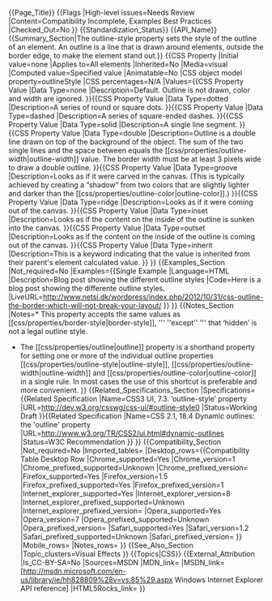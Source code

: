 {{Page_Title}}
{{Flags
|High-level issues=Needs Review
|Content=Compatibility Incomplete, Examples Best Practices
|Checked_Out=No
}}
{{Standardization_Status}}
{{API_Name}}
{{Summary_Section|The outline-style property sets the style of the outline of an element. An outline is a line that is drawn around elements, outside the border edge, to make the element stand out.}}
{{CSS Property
|Initial value=none
|Applies to=All elements
|Inherited=No
|Media=visual
|Computed value=Specified value
|Animatable=No
|CSS object model property=outlineStyle
|CSS percentages=N/A
|Values={{CSS Property Value
|Data Type=none
|Description=Default. Outline is not drawn, color and width are ignored.
}}{{CSS Property Value
|Data Type=dotted
|Description=A series of round or square dots.
}}{{CSS Property Value
|Data Type=dashed
|Description=A series of square-ended dashes.
}}{{CSS Property Value
|Data Type=solid
|Description=A single line segment.
}}{{CSS Property Value
|Data Type=double
|Description=Outline is a double line drawn on top of the background of the object. The sum of the two single lines and the space between equals the [[css/properties/outline-width|outline-width]] value. The border width must be at least 3 pixels wide to draw a double outline.
}}{{CSS Property Value
|Data Type=groove
|Description=Looks as if it were carved in the canvas. (This is typically achieved by creating a “shadow” from two colors that are slightly lighter and darker than the [[css/properties/outline-color|outline-color]].)
}}{{CSS Property Value
|Data Type=ridge
|Description=Looks as if it were coming out of the canvas.
}}{{CSS Property Value
|Data Type=inset
|Description=Looks as if the content on the inside of the outline is sunken into the canvas.
}}{{CSS Property Value
|Data Type=outset
|Description=Looks as if the content on the inside of the outline is coming out of the canvas.
}}{{CSS Property Value
|Data Type=inherit
|Description=This is a keyword indicating that the value is inherited from their parent's element calculated value.
}}
}}
{{Examples_Section
|Not_required=No
|Examples={{Single Example
|Language=HTML
|Description=Blog post showing the different outline styles
|Code=Here is a blog post showing the differente outline styles.
|LiveURL=http://www.netsi.dk/wordpress/index.php/2012/10/31/css-outline-the-border-which-will-not-break-your-layout/
}}
}}
{{Notes_Section
|Notes=* This property accepts the same values as [[css/properties/border-style|border-style]], ''' ''except'' ''' that ‘hidden’ is not a legal outline style.
* The [[css/properties/outline|outline]] property is a shorthand property for setting one or more of the individual outline properties [[css/properties/outline-style|outline-style]], [[css/properties/outline-width|outline-width]] and [[css/properties/outline-color|outline-color]] in a single rule. In most cases the use of this shortcut is preferable and more convenient.
}}
{{Related_Specifications_Section
|Specifications={{Related Specification
|Name=CSS3 UI, 7.3. ‘outline-style’ property
|URL=http://dev.w3.org/csswg/css-ui/#outline-style0
|Status=Working Draft
}}{{Related Specification
|Name=CSS 2.1, 18.4 Dynamic outlines: the 'outline' property
|URL=http://www.w3.org/TR/CSS2/ui.html#dynamic-outlines
|Status=W3C Recommendation
}}
}}
{{Compatibility_Section
|Not_required=No
|Imported_tables=
|Desktop_rows={{Compatibility Table Desktop Row
|Chrome_supported=Yes
|Chrome_version=1
|Chrome_prefixed_supported=Unknown
|Chrome_prefixed_version=
|Firefox_supported=Yes
|Firefox_version=1.5
|Firefox_prefixed_supported=Yes
|Firefox_prefixed_version=1
|Internet_explorer_supported=Yes
|Internet_explorer_version=8
|Internet_explorer_prefixed_supported=Unknown
|Internet_explorer_prefixed_version=
|Opera_supported=Yes
|Opera_version=7
|Opera_prefixed_supported=Unknown
|Opera_prefixed_version=
|Safari_supported=Yes
|Safari_version=1.2
|Safari_prefixed_supported=Unknown
|Safari_prefixed_version=
}}
|Mobile_rows=
|Notes_rows=
}}
{{See_Also_Section
|Topic_clusters=Visual Effects
}}
{{Topics|CSS}}
{{External_Attribution
|Is_CC-BY-SA=No
|Sources=MSDN
|MDN_link=
|MSDN_link=[http://msdn.microsoft.com/en-us/library/ie/hh828809%28v=vs.85%29.aspx Windows Internet Explorer API reference]
|HTML5Rocks_link=
}}